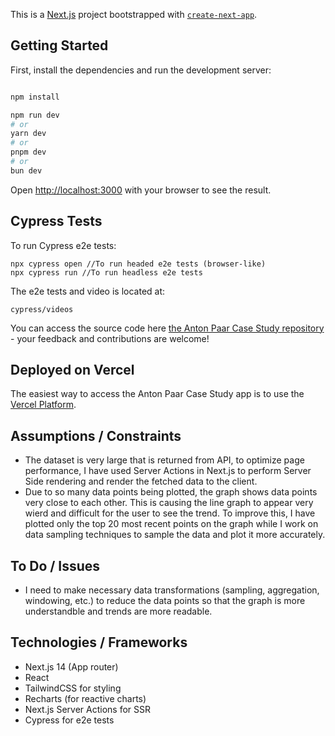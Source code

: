 This is a [Next.js](https://nextjs.org/) project bootstrapped with [`create-next-app`](https://github.com/vercel/next.js/tree/canary/packages/create-next-app).

## Getting Started

First, install the dependencies and run the development server:

```bash

npm install 

npm run dev
# or
yarn dev
# or
pnpm dev
# or
bun dev
```

Open [http://localhost:3000](http://localhost:3000) with your browser to see the result.


## Cypress Tests

To run Cypress e2e tests:


```
npx cypress open //To run headed e2e tests (browser-like)
npx cypress run //To run headless e2e tests

```

The e2e tests and video is located at: 

```cypress/videos``` 

You can access the source code here [the Anton Paar Case Study repository](https://github.com/Ingila185/AntonPaarCaseStudy) - your feedback and contributions are welcome!

## Deployed on Vercel

The easiest way to access the Anton Paar Case Study app is to use the [Vercel Platform](https://anton-paar-case-study.vercel.app/).

## Assumptions / Constraints

- The dataset is very large that is returned from API, to optimize page performance, I have used Server Actions in Next.js to perform Server Side rendering and render the fetched data to the client.
- Due to so many data points being plotted, the graph shows data points very close to each other. This is causing the line graph to appear very wierd and difficult for the user to see the trend. To improve this, I have plotted only the top 20 most recent points on the graph while I work on data sampling techniques to sample the data and plot it more accurately.

## To Do / Issues

- I need to make necessary data transformations (sampling, aggregation, windowing, etc.) to reduce the data points so that the graph is more understandble and trends are more readable.


## Technologies / Frameworks

- Next.js 14 (App router)
- React
- TailwindCSS for styling
- Recharts (for reactive charts)
- Next.js Server Actions for SSR
- Cypress for e2e tests 

 


